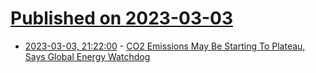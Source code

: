 # [Published on 2023-03-03](index.md)

* [2023-03-03, 21:22:00](https://news.slashdot.org/story/23/03/03/1856213/co2-emissions-may-be-starting-to-plateau-says-global-energy-watchdog?utm_source=rss1.0mainlinkanon&utm_medium=feed) - [CO2 Emissions May Be Starting To Plateau, Says Global Energy Watchdog](https://news.slashdot.org/story/23/03/03/1856213/co2-emissions-may-be-starting-to-plateau-says-global-energy-watchdog?utm_source=rss1.0mainlinkanon&utm_medium=feed)
